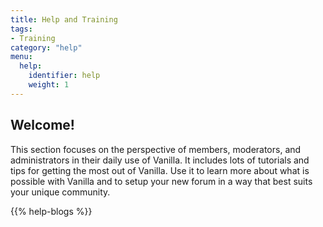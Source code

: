 ```yaml
---
title: Help and Training
tags:
- Training
category: "help"
menu:
  help:
    identifier: help
    weight: 1
---
```


## Welcome!

This section focuses on the perspective of members, moderators, and administrators in their daily use of Vanilla. It includes lots of tutorials and tips for getting the most out of Vanilla. Use it to learn more about what is possible with Vanilla and to setup your new forum in a way that best suits your unique community.

{{% help-blogs %}}